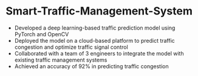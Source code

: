 # Smart-Traffic-Management-System

- Developed a deep learning-based traffic prediction model using PyTorch
and OpenCV
- Deployed the model on a cloud-based platform to predict traffic
congestion and optimize traffic signal control
- Collaborated with a team of 3 engineers to integrate the model with
existing traffic management systems
- Achieved an accuracy of 92% in predicting traffic congestion
